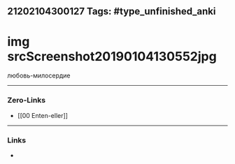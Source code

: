 21202104300127
Tags: #type_unfinished_anki 
---
# img srcScreenshot20190104130552jpg

любовь-милосердие 

---
### Zero-Links
- [[00 Enten-eller]]
---
### Links
-